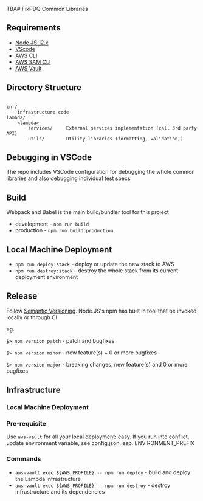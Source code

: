 TBA# FixPDQ Common Libraries

## Requirements

- [Node.JS 12.x](https://nodejs.org/en/download/)
- [VScode](https://code.visualstudio.com/)
- [AWS CLI](https://aws.amazon.com/cli/)
- [AWS SAM CLI](https://docs.aws.amazon.com/serverless-application-model/latest/developerguide/serverless-sam-cli-install.html)
- [AWS Vault](https://github.com/99designs/aws-vault)

## Directory Structure

```

inf/
    infrastructure code
lambda/
    <lambda>
        services/     External services implementation (call 3rd party API)
        utils/        Utility libraries (formatting, validation,)

```

## Debugging in VSCode

The repo includes VSCode configuration for debugging the whole common libraries and also debugging individual test specs

## Build

Webpack and Babel is the main build/bundler tool for this project

- development - `npm run build`
- production  - `npm run build:production`

## Local Machine Deployment

- `npm run deploy:stack` - deploy or update the new stack to AWS
- `npm run destroy:stack` - destroy the whole stack from its current deployment environment

## Release

Follow [Semantic Versioning](https://semver.org/). Node.JS's npm has built in tool that be invoked locally or through CI

eg.

  `$> npm version patch` - patch and bugfixes

  `$> npm version minor` - new feature(s) + 0 or more bugfixes

  `$> npm version major` - breaking changes, new feature(s) and 0 or more bugfixes

## Infrastructure

### Local Machine Deployment

### Pre-requisite

Use `aws-vault` for all your local deployment: easy.
If you run into conflict, update environment variable, see config.json, esp. ENVIRONMENT_PREFIX

### Commands
- `aws-vault exec ${AWS_PROFILE} -- npm run deploy` - build and deploy the Lambda infrastructure
- `aws-vault exec ${AWS_PROFILE} -- npm run destroy` - destroy infrastructure and its dependencies